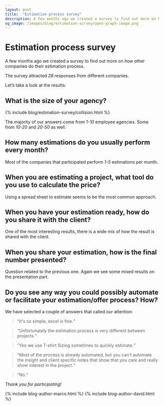 ```yaml
---
layout: post
title:  "Estimation process survey"
description: A few months ago we created a survey to find out more on how other companies do their estimation process.
og_image: /images/blog/estimation-survey/open-graph-image.png
---
```


<script src="//cdn.rawgit.com/mbostock/d3/v3.5.5/d3.min.js"></script>
<script src="//cdn.rawgit.com/c3js/c3/0.4.11/c3.min.js"></script>

# Estimation process survey

A few months ago we created a survey to find out more on how other companies do their estimation process.

The survey attracted *28* responses from different companies.

Let’s take a look at the results.

## What is the size of your agency?

{% include blog/estimation-survey/collision.html %}

The majority of our answers come from *1-10* employee agencies. Some from *10-20* and *20-50* as well.

## How many estimations do you usually perform every month?

<div class="js-component-blog-estimation-survey-pie-chart u-margin-both estimation-post-pie-chart"
     data-labels='["1-5 estimations", "More than 10 estimations", "10+. A LOT of estimations"]'
     data-values="[20, 5, 2]"
     data-type="pie">
</div>

Most of the companies that participated perform *1-5* estimations per month.

## When you are estimating a project, what tool do you use to calculate the price?

<div class="js-component-blog-estimation-survey-pie-chart u-margin-both estimation-post-pie-chart estimation-post-pie-chart--donut"
     data-labels='[
     	"A spreadsheet such as Excel or Google Sheets", 
     	"Pen, paper and a nice calculator.", 
     	"I don´t use anything, I just make up a number.", 
     	"Trello", 
     	"Notes / Google Docs", 
     	"A combination of tools / bespoke software"]'
     data-values="[18, 5, 2, 1, 1, 1]"
     data-type="donut">
</div>

Using a spread sheet to estimate seems to be the most common approach.

## When you have your estimation ready, how do you share it with the client?

<div class="js-component-blog-estimation-survey-pie-chart u-margin-both estimation-post-pie-chart estimation-post-pie-chart--donut"
     data-labels='[
     	"I simply write an email and send it away", 
     	"I craft a presentation using Keynote/Powerpoint", 
     	"I give them a call / meet and go over it",
     	"A Statement of Work (SOW)", 
     	"We use Vantage", 
     	"Contract system for WordPress", 
     	"Detailed description and offer of a presentation", 
     	"Other"]'
     data-values="[11, 8, 3, 1, 1, 1, 1, 2]"
     data-type="donut">
</div>

One of the most interesting results, there is a wide mix of how the result is shared with the client.

## When you share your estimation, how is the final number presented?

<div class="js-component-blog-estimation-survey-pie-chart u-margin-both estimation-post-pie-chart estimation-post-pie-chart--donut"
     data-labels='[
     	"One fixed total price", 
     	"One fixed price with descriptions of each task", 
     	"Divided in priced packages", 
     	"Ballpark of a minimum and maximum price.", 
     	"A combination of the above has been used"]'
     data-values="[5, 8, 4, 5, 5]"
     data-type="donut">
</div>

Question related to the previous one. Again we see some mixed results on the presentation part.

## Do you see any way you could possibly automate or facilitate your estimation/offer process? How?

We have selected a couple of answers that called our attention:

> “It's so simple, excel is fine.“

> “Unfortunately the estimation process is very different between projects.“

> “Yes we use T-shirt Sizing sometimes to quickly estimate.“

> “Most of the process is already automated, but you can't automate the insight and client specific notes that show that you care and really show interest in the project.“

> “No.“

*Thank you for participating!*

{% include blog-author-marco.html %}
{% include blog-author-david.html %}
